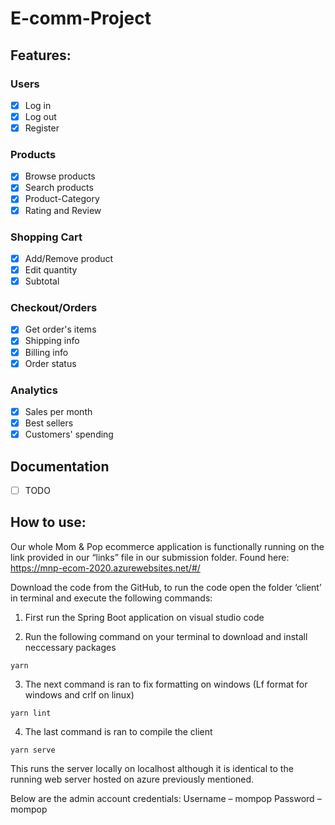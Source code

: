 # E-comm-Project

## Features:

### Users
- [x] Log in
- [x] Log out
- [x] Register

### Products
- [x] Browse products
- [x] Search products
- [x] Product-Category
- [x] Rating and Review

### Shopping Cart
- [x] Add/Remove product
- [x] Edit quantity
- [x] Subtotal

### Checkout/Orders
- [x] Get order's items 
- [x] Shipping info
- [x] Billing info
- [x] Order status

### Analytics
- [x] Sales per month
- [x] Best sellers
- [x] Customers' spending 

## Documentation
- [ ] TODO

## How to use:
Our whole Mom & Pop ecommerce application is functionally running on the link provided in our “links” file in our submission folder. 
Found here: https://mnp-ecom-2020.azurewebsites.net/#/

Download the code from the GitHub, to run the code open the folder ‘client’ in terminal and execute the following commands:

1. First run the Spring Boot application on visual studio code

2. Run the following command on your terminal to download and install neccessary packages

```yarn ```

3. The next command is ran to fix formatting on windows (Lf format for windows and crlf on linux)

```yarn lint```

4. The last command is ran to compile the client

```yarn serve```

This runs the server locally on localhost although it is identical to the running web server hosted on azure previously mentioned.

Below are the admin account credentials:
Username – mompop
Password – mompop
